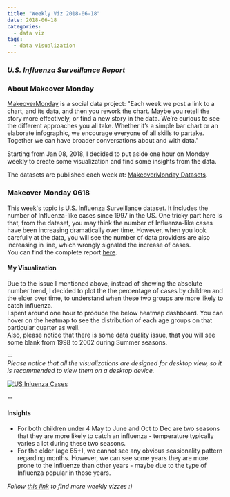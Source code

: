 ```yaml
---
title: "Weekly Viz 2018-06-18"
date: 2018-06-18
categories:
  - data viz
tags:
  - data visualization
---
```


### *U.S. Influenza Surveillance Report*


### About Makeover Monday

[MakeoverMonday](http://www.makeovermonday.co.uk/) is a social data project:
"Each week we post a link to a chart, and its data, and then you rework the chart.
Maybe you retell the story more effectively, or find a new story in the data.
We’re curious to see the different approaches you all take. Whether it’s a simple bar chart or an elaborate infographic, we encourage everyone of all skills to partake.
Together we can have broader conversations about and with data."

Starting from Jan 08, 2018, I decided to put aside one hour on Monday weekly to create some visualization and find some insights from the data.

The datasets are published each week at: [MakeoverMonday Datasets](http://www.makeovermonday.co.uk/data/).

### Makeover Monday 0618

This week's topic is U.S. Influenza Surveillance dataset. It includes the number of Influenza-like cases since 1997 in the US. One tricky part here is that, from the dataset, you may think the number of Influenza-like cases have been increasing dramatically over time. However, when you look carefully at the data, you will see the number of data providers are also increasing in line, which wrongly signaled the increase of cases.  
You can find the complete report [here](https://www.cdc.gov/flu/weekly/#S11).  

#### My Visualization

Due to the issue I mentioned above, instead of showing the absolute number trend, I decided to plot the the percentage of cases by children and the elder over time, to understand when these two groups are more likely to catch influenza.  
I spent around one hour to produce the below heatmap dashboard. You can hover on the heatmap to see the distribution of each age groups on that particular quarter as well.  
Also, please notice that there is some data quality issue, that you will see some blank from 1998 to 2002 during Summer seasons.  

--  
*Please notice that all the visualizations are designed for desktop view, so it is recommended to view them on a desktop device.*  

<div class='tableauPlaceholder' id='viz1529373762377' style='position: relative'>
<noscript><a href='#'>
  <img alt='US Inluenza Cases ' src='https:&#47;&#47;public.tableau.com&#47;static&#47;images&#47;Ma&#47;MakeOverMonday0618&#47;USInluenzaCases&#47;1_rss.png' style='border: none' />
</a></noscript>
<object class='tableauViz'  style='display:none;'>
  <param name='host_url' value='https%3A%2F%2Fpublic.tableau.com%2F' />
  <param name='embed_code_version' value='3' />
  <param name='site_root' value='' />
  <param name='name' value='MakeOverMonday0618&#47;USInluenzaCases' />
  <param name='tabs' value='no' />
  <param name='toolbar' value='yes' />
  <param name='static_image' value='https:&#47;&#47;public.tableau.com&#47;static&#47;images&#47;Ma&#47;MakeOverMonday0618&#47;USInluenzaCases&#47;1.png' />
  <param name='animate_transition' value='yes' />
  <param name='display_static_image' value='yes' />
  <param name='display_spinner' value='yes' />
  <param name='display_overlay' value='yes' />
  <param name='display_count' value='yes' />
  <param name='filter' value='publish=yes' />
</object></div>            
<script type='text/javascript'>     
  var divElement = document.getElementById('viz1529373762377');     
  var vizElement = divElement.getElementsByTagName('object')[0];      
  vizElement.style.width='800px';vizElement.style.height='827px';      
  var scriptElement = document.createElement('script');                
  scriptElement.src = 'https://public.tableau.com/javascripts/api/viz_v1.js';    
  vizElement.parentNode.insertBefore(scriptElement, vizElement);              
</script>  

--  

#### Insights
* For both children under 4 May to June and Oct to Dec are two seasons that they are more likely to catch an influenza - temperature typically varies a lot during these two seasons.    
* For the elder (age 65+), we cannot see any obvious seasionality pattern regarding months. However, we can see some years they are more prone to the Influenze than other years - maybe due to the type of Influenza popular in those years.    


*Follow [this link](https://yudong-94.github.io/personal-website/project/MakeOverMonday2018/) to find more weekly vizzes :)*